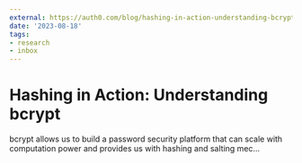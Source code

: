 ```yaml
---
external: https://auth0.com/blog/hashing-in-action-understanding-bcrypt/
date: '2023-08-18'
tags:
- research
- inbox
---
```


# Hashing in Action: Understanding bcrypt

bcrypt allows us to build a password security platform that can scale with computation power and provides us with hashing and salting mec...
